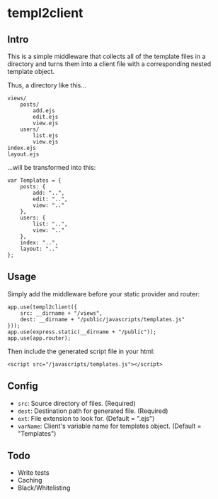 templ2client
============

Intro
-----

This is a simple middleware that collects all of the template files in a directory and turns them into a client file with a corresponding nested template object.

Thus, a directory like this...

	views/
		posts/
			add.ejs
			edit.ejs
			view.ejs
		users/
			list.ejs
			view.ejs
	index.ejs
	layout.ejs

...will be transformed into this:

	var Templates = {
		posts: {
			add: "..",
			edit: "..",
			view: ".."
		},
		users: {
			list: "..",
			view: ".."
		},
		index: "..",
		layout: ".."
	};

Usage
-----

Simply add the middleware before your static provider and router:

	app.use(templ2client({
		src: __dirname + "/views",
		dest: __dirname + "/public/javascripts/templates.js"
	}));
	app.use(express.static(__dirname + "/public"));
	app.use(app.router);

Then include the generated script file in your html:

	<script src="/javascripts/templates.js"></script>

Config
------

* `src`: Source directory of files. (Required)
* `dest`: Destination path for generated file. (Required)
* `ext`: File extension to look for. (Default = ".ejs")
* `varName`: Client's variable name for templates object. (Default = "Templates")

Todo
----

* Write tests
* Caching
* Black/Whitelisting